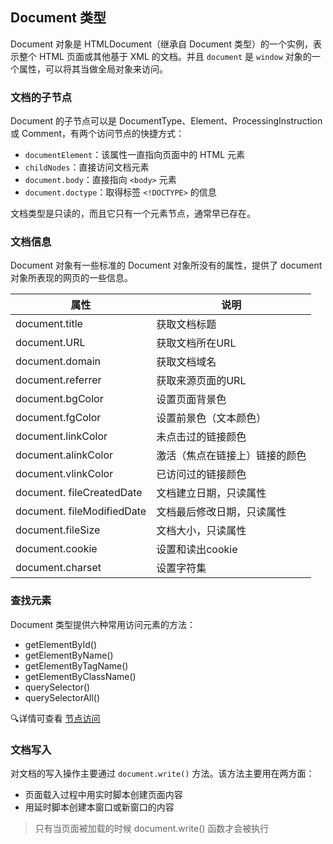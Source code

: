 ## Document 类型

Document 对象是 HTMLDocument（继承自 Document 类型）的一个实例，表示整个 HTML 页面或其他基于 XML 的文档。并且 `document` 是 `window` 对象的一个属性，可以将其当做全局对象来访问。

### 文档的子节点

Document 的子节点可以是 DocumentType、Element、ProcessingInstruction 或 Comment，有两个访问节点的快捷方式：

- `documentElement`：该属性一直指向页面中的 HTML 元素
- `childNodes`：直接访问文档元素
- `document.body`：直接指向 `<body>` 元素
- `document.doctype`：取得标签 `<!DOCTYPE>` 的信息

文档类型是只读的，而且它只有一个元素节点，通常早已存在。

### 文档信息

Document 对象有一些标准的 Document 对象所没有的属性，提供了 document 对象所表现的网页的一些信息。

| 属性                       | 说明                           |
| -------------------------- | ------------------------------ |
| document.title             | 获取文档标题                   |
| document.URL               | 获取文档所在URL                |
| document.domain            | 获取文档域名                   |
| document.referrer          | 获取来源页面的URL              |
| document.bgColor           | 设置页面背景色                 |
| document.fgColor           | 设置前景色（文本颜色）         |
| document.linkColor         | 未点击过的链接颜色             |
| document.alinkColor        | 激活（焦点在链接上）链接的颜色 |
| document.vlinkColor        | 已访问过的链接颜色             |
| document. fileCreatedDate  | 文档建立日期，只读属性         |
| document. fileModifiedDate | 文档最后修改日期，只读属性     |
| document.fileSize          | 文档大小，只读属性             |
| document.cookie            | 设置和读出cookie               |
| document.charset           | 设置字符集                     |

### 查找元素

Document 类型提供六种常用访问元素的方法：

- getElementById()
- getElementByName()
- getElementByTagName()
- getElementByClassName()
- querySelector()
- querySelectorAll()

🔍详情可查看 [节点访问](../nodes-access/nodes-access.md)

### 文档写入

对文档的写入操作主要通过 `document.write()` 方法。该方法主要用在两方面：

- 页面载入过程中用实时脚本创建页面内容
- 用延时脚本创建本窗口或新窗口的内容

> 只有当页面被加载的时候 document.write() 函数才会被执行



